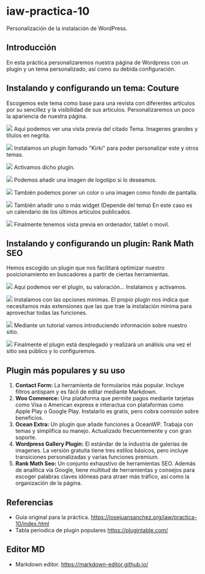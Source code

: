 # iaw-practica-10
Personalización de la instalación de WordPress.

**Introducción**
------------
En esta práctica personalizaremos nuestra página de Wordpress con un plugin y un tema personalizado, así como su debida configuración.

**Instalando y configurando un tema: Couture**
------------
Escogemos este tema como base para una revista con diferentes artículos por su sencillez y la visibilidad de sus artículos. Personalizaremos un poco la apariencia de nuestra página.

![](https://i.imgur.com/JR0Tb3A.png)
Aquí podemos ver una vista previa del citado Tema. Imagenes grandes y títulos en negrita.

![](https://i.imgur.com/487Duoa.png)
Instalamos un plugin llamado "Kirki" para poder personalizar este y otros temas.

![](https://i.imgur.com/HBYBicT.png)
Activamos dicho plugin.

![](https://i.imgur.com/9cyILuV.png)
Podemos añadir una imagen de logotipo si lo deseamos.

![](https://i.imgur.com/aeiPTy6.png)
También podemos poner un color o una imagen como fondo de pantalla.

![](https://i.imgur.com/q9pZsnR.png)
También añadir uno o más widget (Depende del tema) En este caso es un calendario de los últimos artículos publicados.

![](https://i.imgur.com/wMf2Jg6.png)
Finalmente tenemos vista previa en ordenador, tablet o movil.

**Instalando y configurando un plugin: Rank Math SEO**
------------
Hemos escogido un plugin que nos facilitará optimizar nuestro posicionamiento en buscadores a partir de ciertas herramientas.

![](https://i.imgur.com/4IAV9oT.png)
Aquí podemos ver el plugin, su valoración... Instalamos y activamos.

![](https://i.imgur.com/xUDS6Xn.png)
Instalamos con las opciones mínimas. El propio plugin nos indica que necesitamos más extensiones que las que trae la instalación mínima para aprovechar todas las funciones.

![](https://i.imgur.com/2ZhRgsK.png)
Mediante un tutorial vamos introduciendo información sobre nuestro sitio.

![](https://i.imgur.com/Bc0VJR2.png)
Finalmente el plugin está desplegado y realizará un análisis una vez el sitio sea público y lo configuremos.

**Plugin más populares y su uso**
------------
1. **Contact Form:** La herramienta de formularios más popular. Incluye filtros antispam y es fácil de editar mediante Markdown.
2. **Woo Commerce:** Una plataforma que permite pagos mediante tarjetas como Visa o American express e interactua con plataformas como Apple Play o Google Play. Instalarlo es gratis, pero cobra comisión sobre beneficios.
3. **Ocean Extra:** Un plugin que añade funciones a OceanWP. Trabaja con temas y simplifica su manejo. Actualizado frecuentemente y con gran soporte.
4. **Wordpress Gallery Plugin:** El estándar de la industria de galerías de imagenes. La versión gratuita tiene tres estilos básicos, pero incluye transiciones personalizadas y varias funciones premium.
5. **Rank Math Seo:** Un conjunto exhaustivo de herramientas SEO. Además de analítica vía Google, tiene multitud de herramientas y consejos para escoger palabras claves idóneas para atraer más tráfico, así como la organización de la página.

**Referencias**
------------
- Guía original para la práctica.
https://josejuansanchez.org/iaw/practica-10/index.html
- Tabla periodica de plugin populares
https://plugintable.com/

**Editor MD**
------------
- Markdown editor.
https://markdown-editor.github.io/